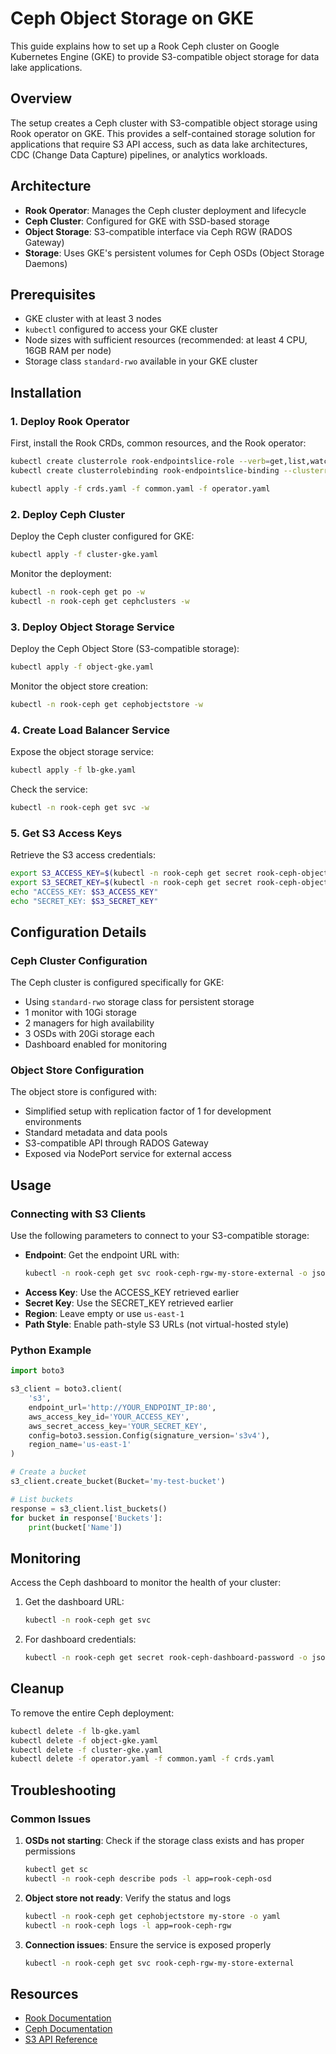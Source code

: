 # Ceph Object Storage on GKE

This guide explains how to set up a Rook Ceph cluster on Google Kubernetes Engine (GKE) to provide S3-compatible object storage for data lake applications.

## Overview

The setup creates a Ceph cluster with S3-compatible object storage using Rook operator on GKE. This provides a self-contained storage solution for applications that require S3 API access, such as data lake architectures, CDC (Change Data Capture) pipelines, or analytics workloads.

## Architecture

- **Rook Operator**: Manages the Ceph cluster deployment and lifecycle
- **Ceph Cluster**: Configured for GKE with SSD-based storage
- **Object Storage**: S3-compatible interface via Ceph RGW (RADOS Gateway)
- **Storage**: Uses GKE's persistent volumes for Ceph OSDs (Object Storage Daemons)

## Prerequisites

- GKE cluster with at least 3 nodes
- `kubectl` configured to access your GKE cluster
- Node sizes with sufficient resources (recommended: at least 4 CPU, 16GB RAM per node)
- Storage class `standard-rwo` available in your GKE cluster

## Installation

### 1. Deploy Rook Operator

First, install the Rook CRDs, common resources, and the Rook operator:

```bash
kubectl create clusterrole rook-endpointslice-role --verb=get,list,watch,create,update,delete --resource=endpointslices.discovery.k8s.io
kubectl create clusterrolebinding rook-endpointslice-binding --clusterrole=rook-endpointslice-role --serviceaccount=rook-ceph:rook-ceph-system

kubectl apply -f crds.yaml -f common.yaml -f operator.yaml
```

### 2. Deploy Ceph Cluster

Deploy the Ceph cluster configured for GKE:

```bash
kubectl apply -f cluster-gke.yaml
```

Monitor the deployment:

```bash
kubectl -n rook-ceph get po -w
kubectl -n rook-ceph get cephclusters -w
```

### 3. Deploy Object Storage Service

Deploy the Ceph Object Store (S3-compatible storage):

```bash
kubectl apply -f object-gke.yaml
```

Monitor the object store creation:

```bash
kubectl -n rook-ceph get cephobjectstore -w
```

### 4. Create Load Balancer Service

Expose the object storage service:

```bash
kubectl apply -f lb-gke.yaml
```

Check the service:

```bash
kubectl -n rook-ceph get svc -w
```

### 5. Get S3 Access Keys

Retrieve the S3 access credentials:

```bash
export S3_ACCESS_KEY=$(kubectl -n rook-ceph get secret rook-ceph-object-user-my-store-my-user -o jsonpath='{.data.AccessKey}' | base64 --decode)
export S3_SECRET_KEY=$(kubectl -n rook-ceph get secret rook-ceph-object-user-my-store-my-user -o jsonpath='{.data.SecretKey}' | base64 --decode)
echo "ACCESS_KEY: $S3_ACCESS_KEY"
echo "SECRET_KEY: $S3_SECRET_KEY"
```

## Configuration Details

### Ceph Cluster Configuration

The Ceph cluster is configured specifically for GKE:

- Using `standard-rwo` storage class for persistent storage
- 1 monitor with 10Gi storage
- 2 managers for high availability
- 3 OSDs with 20Gi storage each
- Dashboard enabled for monitoring

### Object Store Configuration

The object store is configured with:

- Simplified setup with replication factor of 1 for development environments
- Standard metadata and data pools
- S3-compatible API through RADOS Gateway
- Exposed via NodePort service for external access

## Usage

### Connecting with S3 Clients

Use the following parameters to connect to your S3-compatible storage:

- **Endpoint**: Get the endpoint URL with:
  ```bash
  kubectl -n rook-ceph get svc rook-ceph-rgw-my-store-external -o jsonpath='{.status.loadBalancer.ingress[0].ip}:{.spec.ports[0].port}'
  ```
- **Access Key**: Use the ACCESS_KEY retrieved earlier
- **Secret Key**: Use the SECRET_KEY retrieved earlier
- **Region**: Leave empty or use `us-east-1`
- **Path Style**: Enable path-style S3 URLs (not virtual-hosted style)

### Python Example

```python
import boto3

s3_client = boto3.client(
    's3',
    endpoint_url='http://YOUR_ENDPOINT_IP:80',
    aws_access_key_id='YOUR_ACCESS_KEY',
    aws_secret_access_key='YOUR_SECRET_KEY',
    config=boto3.session.Config(signature_version='s3v4'),
    region_name='us-east-1'
)

# Create a bucket
s3_client.create_bucket(Bucket='my-test-bucket')

# List buckets
response = s3_client.list_buckets()
for bucket in response['Buckets']:
    print(bucket['Name'])
```

## Monitoring

Access the Ceph dashboard to monitor the health of your cluster:

1. Get the dashboard URL:
   ```bash
   kubectl -n rook-ceph get svc
   ```

2. For dashboard credentials:
   ```bash
   kubectl -n rook-ceph get secret rook-ceph-dashboard-password -o jsonpath="{['data']['password']}" | base64 --decode
   ```

## Cleanup

To remove the entire Ceph deployment:

```bash
kubectl delete -f lb-gke.yaml
kubectl delete -f object-gke.yaml
kubectl delete -f cluster-gke.yaml
kubectl delete -f operator.yaml -f common.yaml -f crds.yaml
```

## Troubleshooting

### Common Issues

1. **OSDs not starting**: Check if the storage class exists and has proper permissions
   ```bash
   kubectl get sc
   kubectl -n rook-ceph describe pods -l app=rook-ceph-osd
   ```

2. **Object store not ready**: Verify the status and logs
   ```bash
   kubectl -n rook-ceph get cephobjectstore my-store -o yaml
   kubectl -n rook-ceph logs -l app=rook-ceph-rgw
   ```

3. **Connection issues**: Ensure the service is exposed properly
   ```bash
   kubectl -n rook-ceph get svc rook-ceph-rgw-my-store-external
   ```

## Resources

- [Rook Documentation](https://rook.io/docs/rook/latest/)
- [Ceph Documentation](https://docs.ceph.com/)
- [S3 API Reference](https://docs.aws.amazon.com/AmazonS3/latest/API/Welcome.html)
